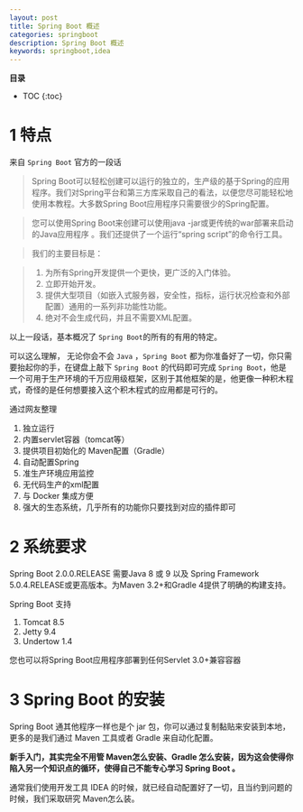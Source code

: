 ```yaml
---
layout: post
title: Spring Boot 概述
categories: springboot
description: Spring Boot 概述
keywords: springboot,idea
---
```



**目录**

* TOC
{:toc}

# 1 特点
来自 `Spring Boot` 官方的一段话
 
>Spring Boot可以轻松创建可以运行的独立的，生产级的基于Spring的应用程序。我们对Spring平台和第三方库采取自己的看法，以便您尽可能轻松地使用本教程。大多数Spring Boot应用程序只需要很少的Spring配置。

>您可以使用Spring Boot来创建可以使用java -jar或更传统的war部署来启动的Java应用程序 。我们还提供了一个运行“spring script”的命令行工具。

>我们的主要目标是：

>1. 为所有Spring开发提供一个更快，更广泛的入门体验。
>2. 立即开始开发。
>3. 提供大型项目（如嵌入式服务器，安全性，指标，运行状况检查和外部配置）通用的一系列非功能性功能。
>4. 绝对不会生成代码，并且不需要XML配置。
 
 以上一段话，基本概况了 `Spring Boot`的所有的有用的特定。

 可以这么理解， 无论你会不会 `Java` ，`Spring Boot` 都为你准备好了一切，你只需要抬起你的手，在键盘上敲下 `Spring Boot` 的代码即可完成 `Spring Boot`，他是一个可用于生产环境的千万应用级框架，区别于其他框架的是，他更像一种积木程式，奇怪的是任何想要接入这个积木程式的应用都是可行的。

通过网友整理
1. 独立运行
2. 内置servlet容器（tomcat等）
3. 提供项目初始化的 Maven配置（Gradle）
4. 自动配置Spring
5. 准生产环境应用监控
6. 无代码生产的xml配置
7. 与 Docker 集成方便
8. 强大的生态系统，几乎所有的功能你只要找到对应的插件即可




# 2 系统要求
Spring Boot 2.0.0.RELEASE 需要Java 8 或 9 以及 Spring Framework 5.0.4.RELEASE或更高版本。为Maven 3.2+和Gradle 4提供了明确的构建支持。

Spring Boot 支持
1. Tomcat 8.5
2. Jetty 9.4
3. Undertow 1.4

您也可以将Spring Boot应用程序部署到任何Servlet 3.0+兼容容器

# 3 Spring Boot 的安装
Spring Boot 通其他程序一样也是个 jar 包，你可以通过复制黏贴来安装到本地，更多的是我们通过 Maven 工具或者 Gradle 来自动化配置。

**新手入门，其实完全不用管 Maven怎么安装、Gradle 怎么安装，因为这会使得你陷入另一个知识点的循环，使得自己不能专心学习 Spring Boot 。**

通常我们使用开发工具 IDEA 的时候，就已经自动配置好了一切，且当约到问题的时候，我们采取研究 Maven怎么装。
 